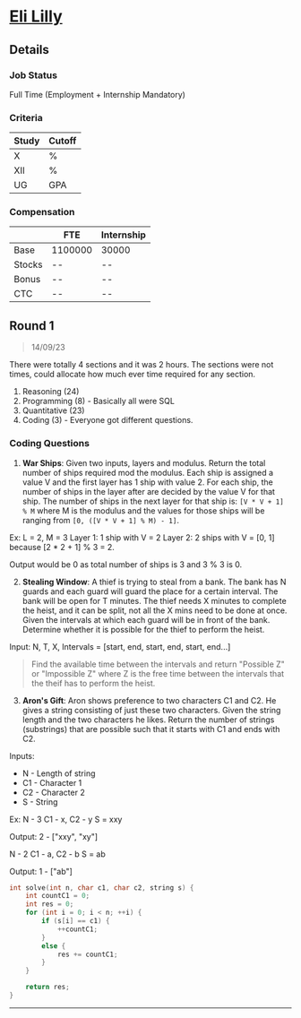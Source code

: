 # [Eli Lilly](https://www.lilly.com/)

## Details

### Job Status

Full Time (Employment + Internship Mandatory)

### Criteria

|Study|Cutoff|
|-----|------|
|X|%|
|XII|%|
|UG|GPA|

[comment]: # (Any other details go under this. This is a comment)

### Compensation

||FTE|Internship|
|--|-----|------|
|Base|1100000|30000|
|Stocks|--|--|
|Bonus|--|--|
|CTC|--|--|

[comment]: # (Details about the rounds go under this comment.)

## Round 1

> 14/09/23

[comment]: # (Summary of the sections and experience below this comment.)

There were totally 4 sections and it was 2 hours. The sections were not times, could allocate how much ever time required for any section.

1. Reasoning (24)
2. Programming (8) - Basically all were SQL
3. Quantitative (23)
4. Coding (3) - Everyone got different questions.

### Coding Questions

1. **War Ships**: Given two inputs, layers and modulus. Return the total number of ships required mod the modulus.
Each ship is assigned a value V and the first layer has 1 ship with value 2. For each ship, the number of ships in the layer after are decided by the value V for that ship. The number of ships in the next layer for that ship is: `[V * V + 1] % M` where M is the modulus and the values for those ships will be ranging from `[0, ([V * V + 1] % M) - 1]`.

Ex: L = 2, M = 3
Layer 1: 1 ship with V = 2
Layer 2: 2 ships with V = [0, 1] because [2 * 2 + 1] % 3 = 2.

Output would be 0 as total number of ships is 3 and 3 % 3 is 0.

[comment]: # (Add any resources or links or code to this question under this comment.)

2. **Stealing Window**: A thief is trying to steal from a bank. The bank has N guards and each guard will guard the place for a certain interval. The bank will be open for T minutes. The thief needs X minutes to complete the heist, and it can be split, not all the X mins need to be done at once. Given the intervals at which each guard will be in front of the bank. Determine whether it is possible for the thief to perform the heist.

Input: N, T, X, Intervals = [start, end, start, end, start, end...]

> Find the available time between the intervals and return "Possible Z" or "Impossible Z" where Z is the free time between the intervals that the theif has to perform the heist.

[comment]: # (Add any resources or links or code to this question under this comment.)

3. **Aron's Gift**: Aron shows preference to two characters C1 and C2. He gives a string consisting of just these two characters. Given the string length and the two characters he likes. Return the number of strings (substrings) that are possible such that it starts with C1 and ends with C2.

Inputs:
- N - Length of string
- C1 - Character 1
- C2 - Character 2
- S - String

Ex:
N - 3
C1 - x, C2 - y
S = xxy

Output: 2 - ["xxy", "xy"]

N - 2
C1 - a, C2 - b
S = ab

Output: 1 - ["ab"]

[comment]: # (Add any resources or links or code to this question under this comment.)

```cpp
int solve(int n, char c1, char c2, string s) {
    int countC1 = 0;
    int res = 0;
    for (int i = 0; i < n; ++i) {
        if (s[i] == c1) {
            ++countC1;
        }
        else {
            res += countC1;
        }
    }

    return res;
}

```

---
